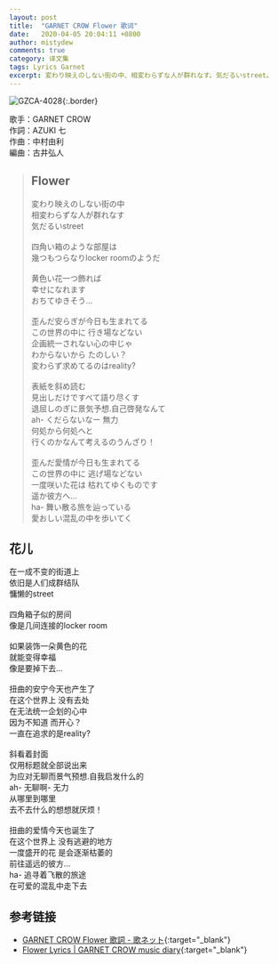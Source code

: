 ```yaml
---
layout: post
title:  "GARNET CROW Flower 歌词"
date:   2020-04-05 20:04:11 +0800
author: mistydew
comments: true
category: 译文集
tags: Lyrics Garnet
excerpt: 変わり映えのしない街の中、相変わらずな人が群れなす。気だるいstreet。
---
```

![GZCA-4028](https://crowsub.github.io/images/discography/single/GZCA-4028.jpg){:.border}

歌手：GARNET CROW<br>
作詞：AZUKI 七<br>
作曲：中村由利<br>
編曲：古井弘人

<blockquote class="lyric-original">
  <h2>Flower</h2>
  <p>
    変わり映えのしない街の中<br>
    相変わらずな人が群れなす<br>
    気だるいstreet<br>
    <br>
    四角い箱のような部屋は<br>
    幾つもつらなりlocker roomのようだ<br>
    <br>
    黄色い花一つ飾れば<br>
    幸せになれます<br>
    おちてゆきそう…<br>
    <br>
    歪んだ安らぎが今日も生まれてる<br>
    この世界の中に 行き場などない<br>
    企画統一されない心の中じゃ<br>
    わからないから たのしい？<br>
    変わらず求めてるのはreality?<br>
    <br>
    表紙を斜め読む<br>
    見出しだけですべて語り尽くす<br>
    退屈しのぎに景気予想.自己啓発なんて<br>
    ah- くだらないなー 無力<br>
    何処から何処へと<br>
    行くのかなんて考えるのうんざり！<br>
    <br>
    歪んだ愛情が今日も生まれてる<br>
    この世界の中に 逃げ場などない<br>
    一度咲いた花は 枯れてゆくものです<br>
    遥か彼方へ…<br>
    ha- 舞い散る旅を辿っている<br>
    愛おしい混乱の中を歩いてく
  </p>
</blockquote>

<div class="lyric-translation">
  <h2>花儿</h2>
  <p>
    在一成不变的街道上<br>
    依旧是人们成群结队<br>
    慵懒的street<br>
    <br>
    四角箱子似的房间<br>
    像是几间连接的locker room<br>
    <br>
    如果装饰一朵黄色的花<br>
    就能变得幸福<br>
    像是要掉下去…<br>
    <br>
    扭曲的安宁今天也产生了<br>
    在这个世界上 没有去处<br>
    在无法统一企划的心中<br>
    因为不知道 而开心？<br>
    一直在追求的是reality?<br>
    <br>
    斜看着封面<br>
    仅用标题就全部说出来<br>
    为应对无聊而景气预想.自我启发什么的<br>
    ah- 无聊啊- 无力<br>
    从哪里到哪里<br>
    去不去什么的想想就厌烦！<br>
    <br>
    扭曲的爱情今天也诞生了<br>
    在这个世界上 没有逃避的地方<br>
    一度盛开的花 是会逐渐枯萎的<br>
    前往遥远的彼方…<br>
    ha- 追寻着飞散的旅途<br>
    在可爱的混乱中走下去
  </p>
</div>

## 参考链接

* [GARNET CROW Flower 歌詞 - 歌ネット](https://www.uta-net.com/song/21025/){:target="_blank"}
* [Flower Lyrics \| GARNET CROW music diary](https://crowsub.github.io/lyrics/original/Flower.html){:target="_blank"}
